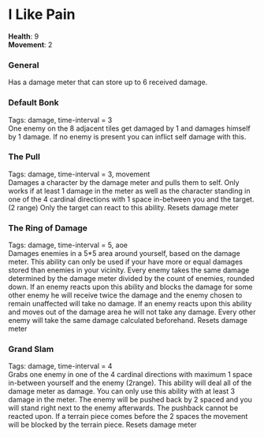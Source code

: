 # I Like Pain
**Health**: 9  
**Movement**: 2  

### General
Has a damage meter that can store up to 6 received damage.

### Default Bonk
Tags: damage, time-interval = 3  
One enemy on the 8 adjacent tiles get damaged by 1 and damages himself by 1 damage.
If no enemy is present you can inflict self damage with this.

### The Pull
Tags: damage, time-interval = 3, movement  
Damages a character by the damage meter and pulls them to self. Only works if at least 1 damage in the meter as well as the character standing in one of the 4 cardinal directions with 1 space in-between you and the target. (2 range)
Only the target can react to this ability.
Resets damage meter

### The Ring of Damage
Tags: damage, time-interval = 5, aoe  
Damages enemies in a 5*5 area around yourself, based on the damage meter. This ability can only be used if your have more or equal damages stored than enemies in your vicinity. Every enemy takes the same damage determined by the damage meter divided by the count of enemies, rounded down.
If an enemy reacts upon this ability and blocks the damage for some other enemy he will receive twice the damage and the enemy chosen to remain unaffected will take no damage.
If an enemy reacts upon this ability and moves out of the damage area he will not take any damage. Every other enemy will take the same damage calculated beforehand.
Resets damage meter

### Grand Slam
Tags: damage, time-interval = 4  
Grabs one enemy in one of the 4 cardinal directions with maximum 1 space in-between yourself and the enemy (2range). This ability will deal all of the damage meter as damage.
You can only use this ability with at least 3 damage in the meter.
The enemy will be pushed back by 2 spaced and you will stand right next to the enemy afterwards. The pushback cannot be reacted upon. If a terrain piece comes before the 2 spaces the movement will be blocked by the terrain piece.
Resets damage meter
